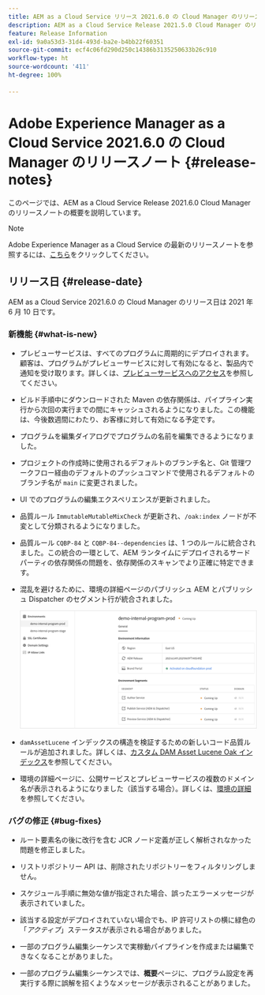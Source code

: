 ```yaml
---
title: AEM as a Cloud Service リリース 2021.6.0 の Cloud Manager のリリースノート
description: AEM as a Cloud Service Release 2021.5.0 Cloud Manager のリリースノート
feature: Release Information
exl-id: 9a0a53d3-31d4-493d-ba2e-b4bb22f60351
source-git-commit: ecf4c06fd290d250c14386b3135250633b26c910
workflow-type: ht
source-wordcount: '411'
ht-degree: 100%

---
```


# Adobe Experience Manager as a Cloud Service 2021.6.0 の Cloud Manager のリリースノート {#release-notes}

このページでは、AEM as a Cloud Service Release 2021.6.0 Cloud Manager のリリースノートの概要を説明しています。

>[!NOTE]
>Adobe Experience Manager as a Cloud Service の最新のリリースノートを参照するには、[こちら](https://experienceleague.adobe.com/docs/experience-manager-cloud-service/release-notes/release-notes/release-notes-current.html?lang=ja)をクリックしてください。

## リリース日 {#release-date}

AEM as a Cloud Service 2021.6.0 の Cloud Manager のリリース日は 2021 年 6 月 10 日です。

### 新機能 {#what-is-new}

* プレビューサービスは、すべてのプログラムに周期的にデプロイされます。顧客は、プログラムがプレビューサービスに対して有効になると、製品内で通知を受け取ります。詳しくは、[プレビューサービスへのアクセス](/help/implementing/cloud-manager/manage-environments.md#access-preview-service)を参照してください。

* ビルド手順中にダウンロードされた Maven の依存関係は、パイプライン実行から次回の実行までの間にキャッシュされるようになりました。この機能は、今後数週間にわたり、お客様に対して有効になる予定です。

* プログラムを編集ダイアログでプログラムの名前を編集できるようになりました。

* プロジェクトの作成時に使用されるデフォルトのブランチ名と、Git 管理ワークフロー経由のデフォルトのプッシュコマンドで使用されるデフォルトのブランチ名が `main` に変更されました。

* UI でのプログラムの編集エクスペリエンスが更新されました。

* 品質ルール `ImmutableMutableMixCheck` が更新され、`/oak:index` ノードが不変として分類されるようになりました。

* 品質ルール `CQBP-84` と `CQBP-84--dependencies` は、1 つのルールに統合されました。この統合の一環として、AEM ランタイムにデプロイされるサードパーティの依存関係の問題を、依存関係のスキャンでより正確に特定できます。

* 混乱を避けるために、環境の詳細ページのパブリッシュ AEM とパブリッシュ Dispatcher のセグメント行が統合されました。

  ![パブリッシュ Dispatcher](/help/implementing/cloud-manager/release-notes/assets/aem-dispatcher.png)

* `damAssetLucene` インデックスの構造を検証するための新しいコード品質ルールが追加されました。詳しくは、[カスタム DAM Asset Lucene Oak インデックス](/help/implementing/cloud-manager/custom-code-quality-rules.md#oakpal-damAssetLucene-sanity-check)を参照してください。

* 環境の詳細ページに、公開サービスとプレビューサービスの複数のドメイン名が表示されるようになりました（該当する場合）。詳しくは、[環境の詳細](https://experienceleague.adobe.com/docs/experience-manager-cloud-service/implementing/using-cloud-manager/manage-environments.html?lang=ja#viewing-environment)を参照してください。

### バグの修正 {#bug-fixes}

* ルート要素名の後に改行を含む JCR ノード定義が正しく解析されなかった問題を修正しました。

* リストリポジトリー API は、削除されたリポジトリーをフィルタリングしません。

* スケジュール手順に無効な値が指定された場合、誤ったエラーメッセージが表示されていました。

* 該当する設定がデプロイされていない場合でも、IP 許可リストの横に緑色の「*アクティブ*」ステータスが表示される場合がありました。

* 一部のプログラム編集シーケンスで実稼動パイプラインを作成または編集できなくなることがありました。

* 一部のプログラム編集シーケンスでは、**概要**&#x200B;ページに、プログラム設定を再実行する際に誤解を招くようなメッセージが表示されることがありました。
